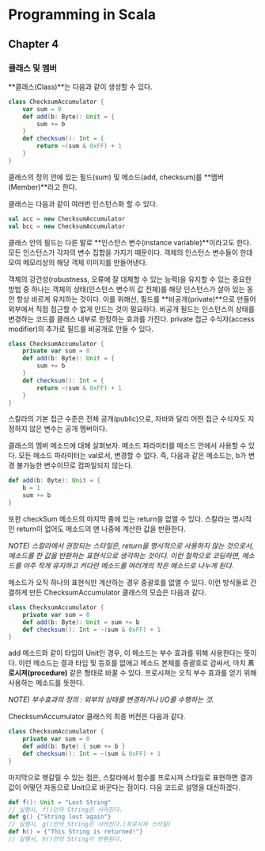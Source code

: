 # Programming in Scala

## Chapter 4

### 클래스 및 멤버

**클래스(Class)**는 다음과 같이 생성할 수 있다.

```Scala
class ChecksumAccumulator {
    var sum = 0
    def add(b: Byte): Unit = {
        sum += b
    }
    def checksum(): Int = {
        return ~(sum & 0xFF) + 1
    }
}
```

클래스의 정의 안에 있는 필드(sum) 및 메소드(add, checksum)를 **멤버(Member)**라고 한다. 

클래스는 다음과 같이 여러번 인스턴스화 할 수 있다.

```Scala
val acc = new ChecksumAccumulator
val bcc = new ChecksumAccumulator
```

클래스 안의 필드는 다른 말로 **인스턴스 변수(instance variable)**이라고도 한다. 모든 인스턴스가 각자의 변수 집합을 가지기 때문이다. 객체의 인스턴스 변수들이 한데 모여 메모리상의 해당 객체 이미지를 만들어낸다.

객체의 강건성(robustness, 오류에 잘 대체할 수 있는 능력)을 유지할 수 있는 중요한 방법 중 하나는 객체의 상태(인스턴스 변수의 값 전체)를 해당 인스턴스가 살아 있는 동안 항상 바르게 유지하는 것이다. 이를 위해선, 필드를 **비공개(private)**으로 만들어 외부에서 직접 접근할 수 없게 만드는 것이 필요하다. 비공개 필드는 인스턴스의 상태를 변경하는 코드를 클래스 내부로 한정하는 효과를 가진다. private 접근 수식자(access modifier)의 추가로 필드를 비공개로 만들 수 있다.

```Scala
class ChecksumAccumulator {
    private var sum = 0
    def add(b: Byte): Unit = {
        sum += b
    }
    def checksum(): Int = {
        return ~(sum & 0xFF) + 1
    }
}
```

스칼라의 기본 접근 수준은 전체 공개(public)으로, 자바와 달리 어떤 접근 수식자도 지정하지 않은 변수는 공개 멤버이다.

클래스의 멤버 메소드에 대해 살펴보자. 메소드 파라미터를 메소드 안에서 사용할 수 있다. 모든 메소드 파라미터는 val로서, 변경할 수 없다. 즉, 다음과 같은 메소드는, b가 변경 불가능한 변수이므로 컴파일되지 않는다.

```Scala
def add(b: Byte): Unit = {
    b = 1
    sum += b
}
```

또한 checkSum 메소드의 마지막 줄에 있는 return을 없앨 수 있다. 스칼라는 명시적인 return이 없어도 메소드의 맨 나중에 계산한 값을 반환한다. 

*NOTE) 스칼라에서 권장되는 스타일은, return을 명시적으로 사용하지 않는 것으로서, 메소드를 한 값을 반환하는 표현식으로 생각하는 것이다. 이런 철학으로 코딩하면, 메소드를 아주 작게 유지하고 커다란 메소드를 여러개의 작은 메소드로 나누게 된다.* 

메소드가 오직 하나의 표현식만 계산하는 경우 중괄호를 없앨 수 있다. 이런 방식들로 간결하게 만든 ChecksumAccumulator 클래스의 모습은 다음과 같다.

```Scala
class ChecksumAccumulator {
    private var sum = 0
    def add(b: Byte): Unit = sum += b
    def checksum(): Int = ~(sum & 0xFF) + 1
}
```

add 메소드와 같이 타입이 Unit인 경우, 이 메소드는 부수 효과를 위해 사용한다는 뜻이다. 이런 메소드는 결과 타입 및 등호를 없애고 메소드 본체를 중괄호로 감싸서, 마치 **프로시져(procedure)** 같은 형태로 바꿀 수 있다. 프로시져는 오직 부수 효과를 얻기 위해 사용하는 메소드를 뜻한다.

*NOTE) 부수효과의 정의 : 외부의 상태를 변경하거나 I/O를 수행하는 것.*

ChecksumAccumulator 클래스의 최종 버전은 다음과 같다.

```Scala
class ChecksumAccumulator {
    private var sum = 0
    def add(b: Byte) { sum += b }
    def checksum(): Int = ~(sum & 0xFF) + 1
}
```

마지막으로 헷갈릴 수 있는 점은, 스칼라에서 함수를 프로시져 스타일로 표현하면 결과값이 어떻던 자동으로 Unit으로 바꾼다는 점이다. 다음 코드로 설명을 대신하겠다.

```Scala
def f(): Unit = "Lost String"
// 실행시, f()안의 String은 사라진다.
def g() {"String lost again"}
// 실행시, g()안의 String은 사라진다.(프로시져 스타일)
def h() = {"This String is returned!"}
// 실행시, h()안의 String이 반환된다.
```